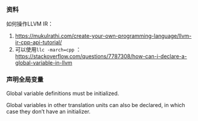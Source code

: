 
### 资料

如何操作LLVM IR：
1. https://mukulrathi.com/create-your-own-programming-language/llvm-ir-cpp-api-tutorial/
1. 可以使用`llc -march=cpp` ： https://stackoverflow.com/questions/7787308/how-can-i-declare-a-global-variable-in-llvm 

### 声明全局变量

Global variable definitions must be initialized.

Global variables in other translation units can also be declared, in which case they don’t have an initializer.
